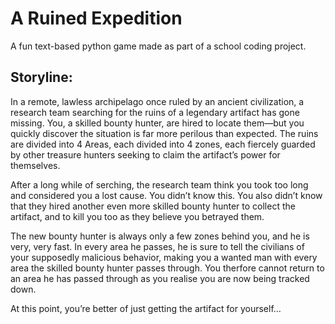 # A Ruined Expedition
A fun text-based python game made as part of a school coding project.

## Storyline:
In a remote, lawless archipelago once ruled by an ancient civilization, a research team searching for the ruins of a legendary artifact has gone missing. You, a skilled bounty hunter, are hired to locate them—but you quickly discover the situation is far more perilous than expected. The ruins are divided into 4 Areas, each divided into 4 zones, each fiercely guarded by other treasure hunters seeking to claim the artifact’s power for themselves. 

After a long while of serching, the research team think you took too long and considered you a lost cause. You didn’t know this. You also didn’t know that they hired another even more skilled bounty hunter to collect the artifact, and to kill you too as they believe you betrayed them.

The new bounty hunter is always only a few zones behind you, and he is very, very fast. In every area he passes, he is sure to tell the civilians of your supposedly malicious behavior, making you a wanted man with every area the skilled bounty hunter passes through. You therfore cannot return to an area he has passed through as you realise you are now being tracked down.

At this point, you’re better of just getting the artifact for yourself…
